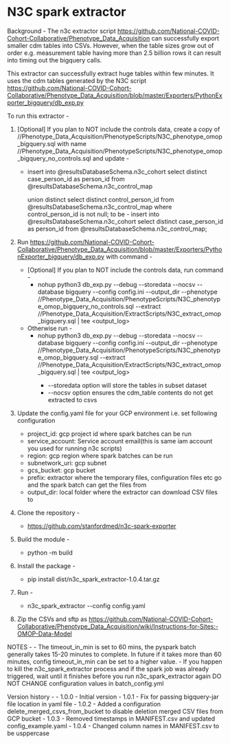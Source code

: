 # N3C spark extractor

Background - The n3c extractor script https://github.com/National-COVID-Cohort-Collaborative/Phenotype_Data_Acquisition 
can successfully export smaller cdm tables into CSVs. However, when the table sizes grow out of order 
e.g. measurement table having more than 2.5 billion rows it can result into timing out the bigquery 
calls.

This extractor can successfully extract huge tables within few minutes. It uses the cdm tables generated by the
N3C script https://github.com/National-COVID-Cohort-Collaborative/Phenotype_Data_Acquisition/blob/master/Exporters/PythonExporter_bigquery/db_exp.py 

To run this extractor -
1. [Optional] If you plan to NOT include the controls data, create a copy of /<path-to-n3c-scripts>/Phenotype_Data_Acquisition/PhenotypeScripts/N3C_phenotype_omop_bigquery.sql with name /<path-to-n3c-scripts>/Phenotype_Data_Acquisition/PhenotypeScripts/N3C_phenotype_omop_bigquery_no_controls.sql and update -
    - insert into @resultsDatabaseSchema.n3c_cohort
        select distinct case_person_id as person_id
        from @resultsDatabaseSchema.n3c_control_map

        union distinct select distinct control_person_id
        from @resultsDatabaseSchema.n3c_control_map
        where control_person_id is not null;
        to be -
        insert into @resultsDatabaseSchema.n3c_cohort
        select distinct case_person_id as person_id
        from @resultsDatabaseSchema.n3c_control_map;
        
2.  Run https://github.com/National-COVID-Cohort-Collaborative/Phenotype_Data_Acquisition/blob/master/Exporters/PythonExporter_bigquery/db_exp.py with command - 
    - [Optional] If you plan to NOT include the controls data, run command - 
        - nohup python3 db_exp.py --debug --storedata --nocsv --database bigquery --config config.ini --output_dir <output-dir> --phenotype /<path-to-n3c-scripts>/Phenotype_Data_Acquisition/PhenotypeScripts/N3C_phenotype_omop_bigquery_no_controls.sql --extract /<path-to-n3c-scripts>/Phenotype_Data_Acquisition/ExtractScripts/N3C_extract_omop_bigquery.sql | tee <output_log>
    - Otherwise run - 
        - nohup python3 db_exp.py --debug --storedata --nocsv --database bigquery --config config.ini --output_dir <output-dir> --phenotype /<path-to-n3c-scripts>/Phenotype_Data_Acquisition/PhenotypeScripts/N3C_phenotype_omop_bigquery.sql --extract /<path-to-n3c-scripts>/Phenotype_Data_Acquisition/ExtractScripts/N3C_extract_omop_bigquery.sql | tee <output_log>
            - --storedata option will store the tables in subset dataset
            - --nocsv option ensures the cdm_table contents do not get extracted to csvs
2. Update the config.yaml file for your GCP environment i.e. set following configuration 
    - project_id:  gcp project id where spark batches can be run
    - service_account:  Service account email(this is same iam account you used for running n3c scripts)
    - region:  gcp region where spark batches can be run
    - subnetwork_uri: gcp subnet
    - gcs_bucket: gcp bucket
    - prefix: extractor where the temporary files, configuration files etc go and the spark batch can get the files from
    - output_dir: local folder where the extractor can download CSV files to 
3. Clone the repository -
    - https://github.com/stanfordmed/n3c-spark-exporter
4. Build the module - 
    - python -m build
5. Install the package -
    - pip install dist/n3c_spark_extractor-1.0.4.tar.gz 
6. Run -
    - n3c_spark_extractor --config config.yaml 
7. Zip the CSVs and sftp as https://github.com/National-COVID-Cohort-Collaborative/Phenotype_Data_Acquisition/wiki/Instructions-for-Sites:-OMOP-Data-Model 

NOTES - 
    - The timeout_in_min is set to 60 mins, the pyspark batch generally takes 15-20 minutes to complete. In future if it takes more than 60 minutes, config timeout_in_min can be set to a higher value. 
    - If you happen to kill the n3c_spark_extractor process and if the spark job was already triggered, wait until it finishes before you run n3c_spark_extractor again
DO NOT CHANGE configuration values in batch_config.yml

Version history -
    - 1.0.0 - Initial version
    - 1.0.1 - Fix for passing bigquery-jar file location in yaml file
    - 1.0.2 - Added a configuration delete_merged_csvs_from_bucket to disable deletion merged CSV files from GCP bucket
    - 1.0.3 - Removed timestamps in MANIFEST.csv and updated config_example.yaml
    - 1.0.4 - Changed column names in MANIFEST.csv to be usppercase